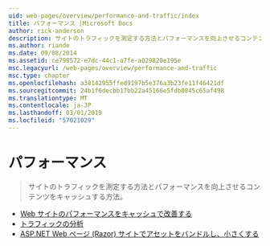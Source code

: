 ```yaml
---
uid: web-pages/overview/performance-and-traffic/index
title: パフォーマンス |Microsoft Docs
author: rick-anderson
description: サイトのトラフィックを測定する方法とパフォーマンスを向上させるコンテンツをキャッシュする方法。
ms.author: riande
ms.date: 09/08/2014
ms.assetid: ce798572-e7dc-44c1-a7fe-a029820e195e
msc.legacyurl: /web-pages/overview/performance-and-traffic
msc.type: chapter
ms.openlocfilehash: a38142955ffed9197b5e376a3b23fe11f46421df
ms.sourcegitcommit: 24b1f6decbb17bb22a45166e5fdb0845c65af498
ms.translationtype: MT
ms.contentlocale: ja-JP
ms.lasthandoff: 03/01/2019
ms.locfileid: "57021029"
---
```

<a name="performance"></a>パフォーマンス
====================
> サイトのトラフィックを測定する方法とパフォーマンスを向上させるコンテンツをキャッシュする方法。


- [Web サイトのパフォーマンスをキャッシュで改善する](15-caching-to-improve-the-performance-of-your-website.md)
- [トラフィックの分析](14-analyzing-traffic.md)
- [ASP.NET Web ページ (Razor) サイトでアセットをバンドルし、小さくする](bundling-and-minifying-assets-in-an-aspnet-web-pages-razor-site.md)
